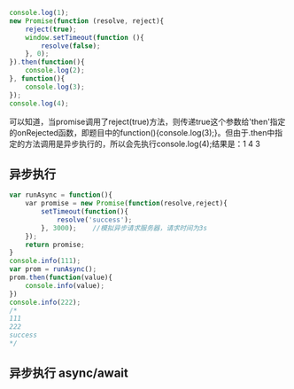 ```javascript
console.log(1);
new Promise(function (resolve, reject){
    reject(true);
    window.setTimeout(function (){
        resolve(false);
    }, 0);
}).then(function(){
    console.log(2);
}, function(){
    console.log(3);
});
console.log(4);
```
可以知道，当promise调用了reject(true)方法，则传递true这个参数给'then'指定的onRejected函数，即题目中的function(){console.log(3);}。但由于.then中指定的方法调用是异步执行的，所以会先执行console.log(4);结果是：1 4 3
## 异步执行
```javascript
var runAsync = function(){
    var promise = new Promise(function(resolve,reject){
        setTimeout(function(){
            resolve('success');
        }, 3000);    //模拟异步请求服务器，请求时间为3s
    });
    return promise;
}
console.info(111);
var prom = runAsync();
prom.then(function(value){
    console.info(value);
})
console.info(222);
/*
111
222
success
*/
```
## 异步执行 async/await
```javascript

```

